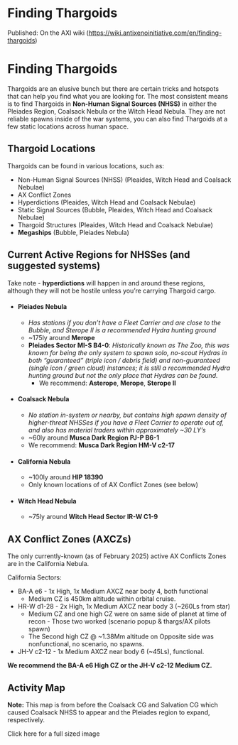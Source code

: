 # Finding Thargoids

Published: On the AXI wiki (https://wiki.antixenoinitiative.com/en/finding-thargoids)

# Finding Thargoids
 
Thargoids are an elusive bunch but there are certain tricks and hotspots that can help you find what you are looking for. The most consistent means is to find Thargoids in **Non-Human Signal Sources (NHSS)** in either the Pleiades Region, Coalsack Nebula or the Witch Head Nebula. They are not reliable spawns inside of the war systems, you can also find Thargoids at a few static locations across human space.
 
## Thargoid Locations
 
Thargoids can be found in various locations, such as:
 
- Non-Human Signal Sources (NHSS) (Pleaides, Witch Head and Coalsack Nebulae)
- AX Conflict Zones
- Hyperdictions (Pleaides, Witch Head and Coalsack Nebulae)
- Static Signal Sources (Bubble, Pleaides, Witch Head and Coalsack Nebulae)
- Thargoid Structures (Pleaides, Witch Head and Coalsack Nebulae)
- **Megaships** (Bubble, Pleiades Nebula)

## Current Active Regions for NHSSes (and suggested systems)
 
Take note - **hyperdictions** will happen in and around these regions, although they will not be hostile unless you’re carrying Thargoid cargo.

- #### **Pleiades Nebula**

    - *Has stations if you don’t have a Fleet Carrier and are close to the Bubble, and Sterope II is a recommended Hydra hunting ground*
    - ~175ly around **Merope**
    - **Pleiades Sector MI-S B4-0**: *Historically known as The Zoo, this was known for being the only system to spawn solo, no-scout Hydras in both “guaranteed” (triple icon / debris field) and non-guaranteed (single icon / green cloud) instances; it is still a recommended Hydra hunting ground but not the only place that Hydras can be found.*
        - We recommend: **Asterope**, **Merope**, **Sterope II**
- #### **Coalsack Nebula**

    - *No station in-system or nearby, but contains high spawn density of higher-threat NHSSes if you have a Fleet Carrier to operate out of, and also has material traders within approximately ~30 LY’s*
    - ~60ly around **Musca Dark Region PJ-P B6-1**
    - We recommend: **Musca Dark Region HM-V c2-17**
- #### **California Nebula**

    - ~100ly around **HIP 18390**
    - Only known locations of of AX Conflict Zones (see below)
- #### **Witch Head Nebula**

    - ~75ly around **Witch Head Sector IR-W C1-9**

## AX Conflict Zones (AXCZs)
 
The only currently-known (as of February 2025) active AX Conflicts Zones are in the California Nebula.
 
California Sectors:

- BA-A e6 - 1x High, 1x Medium AXCZ near body 4, both functional
    - Medium CZ is 450km altitude within orbital cruise.
- HR-W d1-28 - 2x High, 1x Medium AXCZ near body 3 (~260Ls from star)
    - Medium CZ and one high CZ were on same side of planet at time of recon - Those two worked (scenario popup & thargs/AX pilots spawn)
    - The Second high CZ @ ~1.38Mm altitude on Opposite side was nonfunctional, no scenario, no spawns.
- JH-V c2-12 - 1x Medium AXCZ near body 6 (~45Ls), functional.

**We recommend the BA-A e6 High CZ or the JH-V c2-12 Medium CZ.**
 
## Activity Map
 
**Note:** This map is from before the Coalsack CG and Salvation CG which caused Coalsack NHSS to appear and the Pleiades region to expand, respectively.

Click here for a full sized image